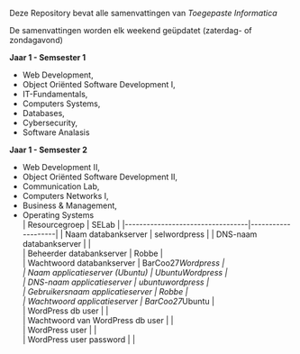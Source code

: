 Deze Repository bevat alle samenvattingen van _Toegepaste Informatica_ 

De samenvattingen worden elk weekend geüpdatet (zaterdag- of zondagavond)  

 **Jaar 1 - Semsester 1**  
 - Web Development,  
 - Object Oriënted Software Development I,   
 - IT-Fundamentals,   
 - Computers Systems,   
 - Databases,   
 - Cybersecurity,   
 - Software Analasis
    
 **Jaar 1 - Semsester 2**  
 - Web Development II,   
 - Object Oriënted Software Development II,   
 - Communication Lab,   
 - Computers Networks I,   
 - Business & Management,   
 - Operating Systems   
| Resourcegroep                    | SELab              |
|----------------------------------|--------------------|
| Naam databankserver              | selwordpress       | 
| DNS-naam databankserver          |                    |   
| Beheerder databankserver         | Robbe              |   
| Wachtwoord databankserver        | BarCoo27*Wordpress |  
| Naam applicatieserver (Ubuntu)   | UbuntuWordpress    |   
| DNS-naam applicatieserver        | ubuntuwordpress    |  
| Gebruikersnaam applicatieserver  | Robbe              |  
| Wachtwoord applicatieserver      | BarCoo27*Ubuntu    |  
| WordPress db user                |                    |   
| Wachtwoord van WordPress db user |                    |   
| WordPress user                   |                    |   
| WordPress user password          |                    |   
